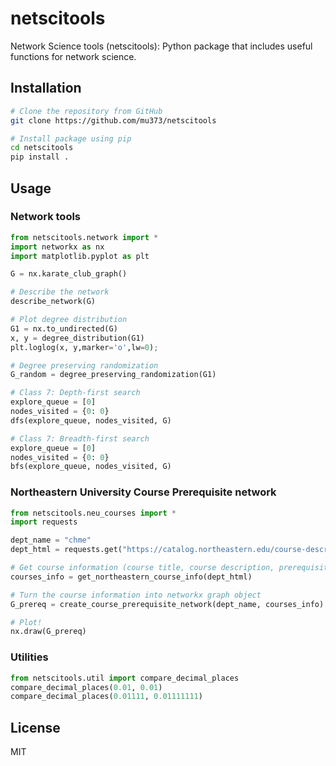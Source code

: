 # netscitools
Network Science tools (netscitools): Python package that includes useful functions for network science.

## Installation
```sh
# Clone the repository from GitHub
git clone https://github.com/mu373/netscitools

# Install package using pip
cd netscitools
pip install .
```


## Usage

### Network tools
```py
from netscitools.network import *
import networkx as nx
import matplotlib.pyplot as plt

G = nx.karate_club_graph()

# Describe the network
describe_network(G)

# Plot degree distribution
G1 = nx.to_undirected(G)
x, y = degree_distribution(G1)
plt.loglog(x, y,marker='o',lw=0);

# Degree preserving randomization
G_random = degree_preserving_randomization(G1)

# Class 7: Depth-first search
explore_queue = [0]
nodes_visited = {0: 0}
dfs(explore_queue, nodes_visited, G)

# Class 7: Breadth-first search
explore_queue = [0]
nodes_visited = {0: 0}
bfs(explore_queue, nodes_visited, G)
```

### Northeastern University Course Prerequisite network
```py
from netscitools.neu_courses import *
import requests

dept_name = "chme"
dept_html = requests.get("https://catalog.northeastern.edu/course-descriptions/{}/".format(dept_name)).text

# Get course information (course title, course description, prerequisite) for the department
courses_info = get_northeastern_course_info(dept_html)

# Turn the course information into networkx graph object
G_prereq = create_course_prerequisite_network(dept_name, courses_info)

# Plot!
nx.draw(G_prereq)
```

### Utilities
```py
from netscitools.util import compare_decimal_places
compare_decimal_places(0.01, 0.01)
compare_decimal_places(0.01111, 0.01111111)
```


## License
MIT